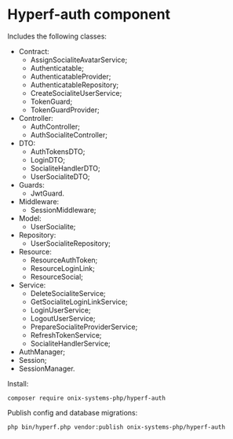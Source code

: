 # Hyperf-auth component

Includes the following classes:

- Contract:
  - AssignSocialiteAvatarService;
  - Authenticatable;
  - AuthenticatableProvider;
  - AuthenticatableRepository;
  - CreateSocialiteUserService;
  - TokenGuard;
  - TokenGuardProvider;  
- Controller:
  - AuthController;
  - AuthSocialiteController;
- DTO:
  - AuthTokensDTO;
  - LoginDTO;
  - SocialiteHandlerDTO;
  - UserSocialiteDTO;
- Guards:
  - JwtGuard.
- Middleware:
  - SessionMiddleware;
- Model:
  - UserSocialite;
- Repository:
  - UserSocialiteRepository;
- Resource:
  - ResourceAuthToken;
  - ResourceLoginLink;
  - ResourceSocial;
- Service:
  - DeleteSocialiteService;
  - GetSocialiteLoginLinkService;
  - LoginUserService;
  - LogoutUserService;
  - PrepareSocialiteProviderService;
  - RefreshTokenService;
  - SocialiteHandlerService;
- AuthManager;
- Session;
- SessionManager.

Install:
```shell script
composer require onix-systems-php/hyperf-auth
```

Publish config and database migrations:
```shell script
php bin/hyperf.php vendor:publish onix-systems-php/hyperf-auth
```
